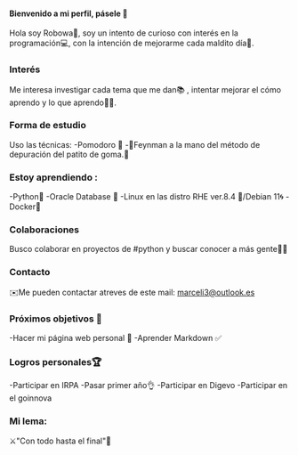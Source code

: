 #### Bienvenido a mi perfil, pásele 👋

Hola soy Robowa🤖, soy un intento de curioso con interés en la programación💻, con la intención de mejorarme cada maldito día💪.

### Interés

Me interesa investigar cada tema que me dan📚 , intentar mejorar el cómo aprendo y lo que aprendo🧑‍💻.

### Forma de estudio

Uso las técnicas: 
-Pomodoro 🍅
-🐤Feynman a la mano del método de depuración del patito de goma.🐤

### Estoy aprendiendo : 

-Python🐍
-Oracle Database 🔮
-Linux en las distro RHE ver.8.4 🎩/Debian 11:cyclone:
-Docker🐋

### Colaboraciones

Busco colaborar en proyectos de #python y buscar conocer a más gente👊💕

### Contacto

✉️Me pueden contactar atreves de este mail: marceli3@outlook.es

### Próximos objetivos 📌

-Hacer mi página web personal 📰
-Aprender Markdown :white_check_mark:

### Logros personales🏆

-Participar en IRPA
-Pasar primer año👌
-Participar en Digevo
-Participar en el goinnova

### Mi lema:

⚔️"Con todo hasta el final"🤕
